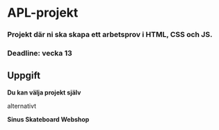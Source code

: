 # APL-projekt
### Projekt där ni ska skapa ett arbetsprov i HTML, CSS och JS. 

### **Deadline: vecka 13**

## **Uppgift**

**Du kan välja projekt själv**

alternativt

**Sinus Skateboard Webshop**

